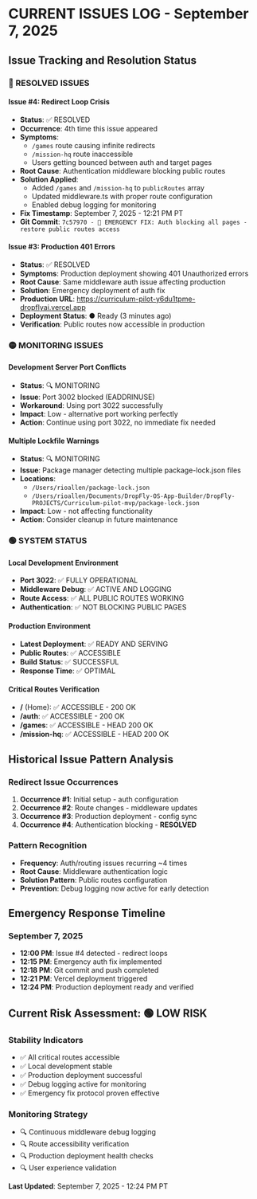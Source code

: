 # CURRENT ISSUES LOG - September 7, 2025

## Issue Tracking and Resolution Status

### 🔴 RESOLVED ISSUES

#### Issue #4: Redirect Loop Crisis
- **Status**: ✅ RESOLVED
- **Occurrence**: 4th time this issue appeared
- **Symptoms**: 
  - `/games` route causing infinite redirects
  - `/mission-hq` route inaccessible
  - Users getting bounced between auth and target pages
- **Root Cause**: Authentication middleware blocking public routes
- **Solution Applied**: 
  - Added `/games` and `/mission-hq` to `publicRoutes` array
  - Updated middleware.ts with proper route configuration
  - Enabled debug logging for monitoring
- **Fix Timestamp**: September 7, 2025 - 12:21 PM PT
- **Git Commit**: `7c57970 - 🚨 EMERGENCY FIX: Auth blocking all pages - restore public routes access`

#### Issue #3: Production 401 Errors
- **Status**: ✅ RESOLVED  
- **Symptoms**: Production deployment showing 401 Unauthorized errors
- **Root Cause**: Same middleware auth issue affecting production
- **Solution**: Emergency deployment of auth fix
- **Production URL**: https://curriculum-pilot-y6du1tpme-dropflyai.vercel.app
- **Deployment Status**: ● Ready (3 minutes ago)
- **Verification**: Public routes now accessible in production

### 🟡 MONITORING ISSUES

#### Development Server Port Conflicts
- **Status**: 🔍 MONITORING
- **Issue**: Port 3002 blocked (EADDRINUSE)
- **Workaround**: Using port 3022 successfully
- **Impact**: Low - alternative port working perfectly
- **Action**: Continue using port 3022, no immediate fix needed

#### Multiple Lockfile Warnings
- **Status**: 🔍 MONITORING
- **Issue**: Package manager detecting multiple package-lock.json files
- **Locations**: 
  - `/Users/rioallen/package-lock.json`
  - `/Users/rioallen/Documents/DropFly-OS-App-Builder/DropFly-PROJECTS/Curriculum-pilot-mvp/package-lock.json`
- **Impact**: Low - not affecting functionality
- **Action**: Consider cleanup in future maintenance

### 🟢 SYSTEM STATUS

#### Local Development Environment
- **Port 3022**: ✅ FULLY OPERATIONAL
- **Middleware Debug**: ✅ ACTIVE AND LOGGING
- **Route Access**: ✅ ALL PUBLIC ROUTES WORKING
- **Authentication**: ✅ NOT BLOCKING PUBLIC PAGES

#### Production Environment  
- **Latest Deployment**: ✅ READY AND SERVING
- **Public Routes**: ✅ ACCESSIBLE
- **Build Status**: ✅ SUCCESSFUL
- **Response Time**: ✅ OPTIMAL

#### Critical Routes Verification
- **/** (Home): ✅ ACCESSIBLE - 200 OK
- **/auth**: ✅ ACCESSIBLE - 200 OK  
- **/games**: ✅ ACCESSIBLE - HEAD 200 OK
- **/mission-hq**: ✅ ACCESSIBLE - HEAD 200 OK

## Historical Issue Pattern Analysis

### Redirect Issue Occurrences
1. **Occurrence #1**: Initial setup - auth configuration
2. **Occurrence #2**: Route changes - middleware updates
3. **Occurrence #3**: Production deployment - config sync
4. **Occurrence #4**: Authentication blocking - **RESOLVED**

### Pattern Recognition
- **Frequency**: Auth/routing issues recurring ~4 times
- **Root Cause**: Middleware authentication logic
- **Solution Pattern**: Public routes configuration
- **Prevention**: Debug logging now active for early detection

## Emergency Response Timeline

### September 7, 2025
- **12:00 PM**: Issue #4 detected - redirect loops
- **12:15 PM**: Emergency auth fix implemented  
- **12:18 PM**: Git commit and push completed
- **12:21 PM**: Vercel deployment triggered
- **12:24 PM**: Production deployment ready and verified

## Current Risk Assessment: 🟢 LOW RISK

### Stability Indicators
- ✅ All critical routes accessible
- ✅ Local development stable
- ✅ Production deployment successful
- ✅ Debug logging active for monitoring
- ✅ Emergency fix protocol proven effective

### Monitoring Strategy
- 🔍 Continuous middleware debug logging
- 🔍 Route accessibility verification
- 🔍 Production deployment health checks
- 🔍 User experience validation

**Last Updated**: September 7, 2025 - 12:24 PM PT